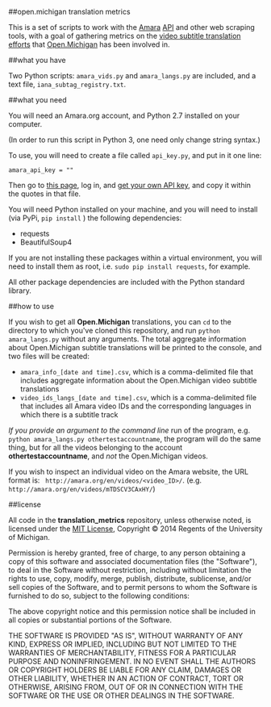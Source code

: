 ##open.michigan translation metrics

This is a set of scripts to work with the [Amara](http://amara.org) [API](http://amara.readthedocs.org/en/latest/api.html#api-endpoint) and other web scraping tools, with a goal of gathering metrics on the [video subtitle translation efforts](http://open.umich.edu/connect/projects#translation) that [Open.Michigan](http://open.umich.edu) has been involved in.

##what you have

Two Python scripts: ``` amara_vids.py ``` and ``` amara_langs.py ``` are included, and a text file, ``` iana_subtag_registry.txt ```.

##what you need

You will need an Amara.org account, and Python 2.7 installed on your computer.

(In order to run this script in Python 3, one need only change string syntax.)

To use, you will need to create a file called ``` api_key.py ```, and put in it one line:

``` amara_api_key = "" ```

Then go to [this page](http://www.amara.org/en/auth/login/?next=/en/profiles/edit/), log in, and [get your own API key](http://amara.readthedocs.org/en/latest/api.html), and copy it within the quotes in that file.

You will need Python installed on your machine, and you will need to install (via PyPi, ``` pip install ``` ) the following dependencies:

 - requests
 - BeautifulSoup4

If you are not installing these packages within a virtual environment, you will need to install them as root, i.e. ``` sudo pip install requests ```, for example.

All other package dependencies are included with the Python standard library.

##how to use

If you wish to get all **Open.Michigan** translations, you can ``` cd ``` to the directory to which you've cloned this repository, and run ``` python amara_langs.py ``` without any arguments. 
The total aggregate information about Open.Michigan subtitle translations will be printed to the console, and two files will be created:

- ``` amara_info_[date and time].csv ```, which is a comma-delimited file that includes aggregate information about the Open.Michigan video subtitle translations
- ``` video_ids_langs_[date and time].csv ```, which is a comma-delimited file that includes all Amara video IDs and the corresponding languages in which there is a subtitle track

_If you provide an argument to the command line_ run of the program, e.g. ``` python amara_langs.py othertestaccountname ```, the program will do the same thing, but for all the videos belonging to the account **othertestaccountname**, and _not_ the Open.Michigan videos.

If you wish to inspect an individual video on the Amara website, the URL format is: ```  http://amara.org/en/videos/<video_ID>/ ```. (e.g. ```  http://amara.org/en/videos/mTDSCV3CAxHY/ ```)

##license

All code in the **translation_metrics** repository, unless otherwise noted, is licensed under the [MIT License](http://opensource.org/licenses/MIT), Copyright &copy; 2014 Regents of the University of Michigan.

Permission is hereby granted, free of charge, to any person obtaining a copy of this software and associated documentation files (the "Software"), to deal in the Software without restriction, including without limitation the rights to use, copy, modify, merge, publish, distribute, sublicense, and/or sell copies of the Software, and to permit persons to whom the Software is furnished to do so, subject to the following conditions:

The above copyright notice and this permission notice shall be included in all copies or substantial portions of the Software.

THE SOFTWARE IS PROVIDED "AS IS", WITHOUT WARRANTY OF ANY KIND, EXPRESS OR IMPLIED, INCLUDING BUT NOT LIMITED TO THE WARRANTIES OF MERCHANTABILITY, FITNESS FOR A PARTICULAR PURPOSE AND NONINFRINGEMENT. IN NO EVENT SHALL THE AUTHORS OR COPYRIGHT HOLDERS BE LIABLE FOR ANY CLAIM, DAMAGES OR OTHER LIABILITY, WHETHER IN AN ACTION OF CONTRACT, TORT OR OTHERWISE, ARISING FROM, OUT OF OR IN CONNECTION WITH THE SOFTWARE OR THE USE OR OTHER DEALINGS IN THE SOFTWARE.

